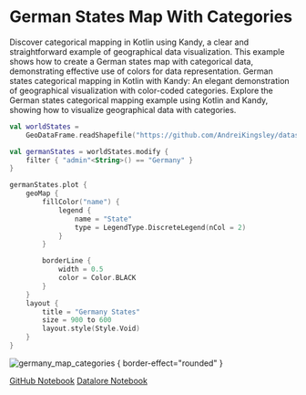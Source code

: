 # German States Map With Categories

<web-summary>
Discover categorical mapping in Kotlin using Kandy, a clear and straightforward example of geographical data visualization.
This example shows how to create a German states map with categorical data, demonstrating effective use of colors for data representation.
</web-summary>

<card-summary>
German states categorical mapping in Kotlin with Kandy: An elegant demonstration of geographical visualization with color-coded categories.
</card-summary>

<link-summary>
Explore the German states categorical mapping example using Kotlin and Kandy, showing how to visualize geographical data with categories.
</link-summary>


<!---IMPORT org.jetbrains.kotlinx.kandy.geo.samples.gallery.Geo-->

<!---FUN germany_map_categories-->

```kotlin
val worldStates =
    GeoDataFrame.readShapefile("https://github.com/AndreiKingsley/datasets/raw/refs/heads/main/ne_10m_admin_1_states_provinces/ne_10m_admin_1_states_provinces.shp")

val germanStates = worldStates.modify {
    filter { "admin"<String>() == "Germany" }
}

germanStates.plot {
    geoMap {
        fillColor("name") {
            legend {
                name = "State"
                type = LegendType.DiscreteLegend(nCol = 2)
            }
        }

        borderLine {
            width = 0.5
            color = Color.BLACK
        }
    }
    layout {
        title = "Germany States"
        size = 900 to 600
        layout.style(Style.Void)
    }
}
```

<!---END-->

![germany_map_categories](germany_map_categories.svg) { border-effect="rounded" }

<seealso style="cards">
       <category ref="example-ktnb">
           <a href="https://github.com/Kotlin/kandy/blob/main/examples/notebooks/lets-plot/samples/area/simple_area.ipynb" summary="View the notebook on our GitHub repository">GitHub Notebook</a>
           <a href="https://datalore.jetbrains.com/report/static/KQKedA4jDrKu63O53gEN0z/LmZB0wrcS6YNG09OENeQsH" summary="Experiment with this example on Datalore">Datalore Notebook</a>
       </category>
</seealso>
